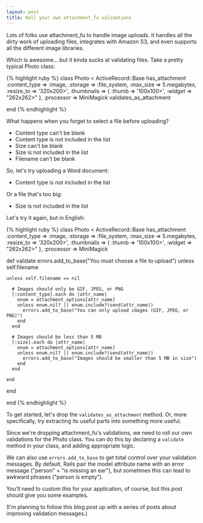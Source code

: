 ```yaml
--- 
layout: post
title: Roll your own attachment_fu validations
---
```

Lots of folks use attachment_fu to handle image uploads. It handles all the dirty work of uploading files, integrates with Amazon S3, and even supports all the different image libraries.

Which is awesome... but it kinda sucks at validating files. Take a pretty typical Photo class:

{% highlight ruby %}
class Photo < ActiveRecord::Base
  has_attachment :content_type => :image, 
                 :storage => :file_system, 
                 :max_size => 5.megabytes,
                 :resize_to => '320x200>',
                 :thumbnails => { :thumb => '100x100>', :widget => "262x262>" },
                 :processor => MiniMagick
  validates_as_attachment

end
{% endhighlight %}

What happens when you forget to select a file before uploading?

<ul>
<li>Content type can't be blank</li>
<li>Content type is not included in the list</li>
<li>Size can't be blank</li>
<li>Size is not included in the list</li>
<li>Filename can't be blank</li>
</ul>

So, let's try uploading a Word document:

<ul>
<li>Content type is not included in the list</li>
</ul>

Or a file that's too big:

<ul>
<li>Size is not included in the list</li>
</ul>

Let's try it again, but in English:

{% highlight ruby %}
class Photo < ActiveRecord::Base
  has_attachment :content_type => :image, 
                 :storage => :file_system, 
                 :max_size => 5.megabytes,
                 :resize_to => '320x200>',
                 :thumbnails => { :thumb => '100x100>', :widget => "262x262>" },
                 :processor => MiniMagick
  
  def validate
    errors.add_to_base("You must choose a file to upload") unless self.filename
    
    unless self.filename == nil
      
      # Images should only be GIF, JPEG, or PNG
      [:content_type].each do |attr_name|
        enum = attachment_options[attr_name]
        unless enum.nil? || enum.include?(send(attr_name))
          errors.add_to_base("You can only upload images (GIF, JPEG, or PNG)")
        end
      end
      
      # Images should be less than 5 MB
      [:size].each do |attr_name|
        enum = attachment_options[attr_name]
        unless enum.nil? || enum.include?(send(attr_name))
          errors.add_to_base("Images should be smaller than 5 MB in size")
        end
      end
        
    end
  end

end
{% endhighlight %}

To get started, let's drop the <code>validates_as_attachment</code> method. Or, more specifically, try extracting its useful parts into something more useful.

Since we're dropping attachment_fu's validations, we need to roll our own validations for the Photo class. You can do this by declaring a <code>validate</code> method in your class, and adding appropriate logic.

We can also use <code>errors.add_to_base</code> to get total control over your validation messages. By default, Rails pair the model attribute name with an error message ("person" + "is missing an ear"), but sometimes this can lead to awkward phrases ("person is empty").

You'll need to custom this for your application, of course, but this post should give you some examples.

(I'm planning to follow this blog post up with a series of posts about improving validation messages.)
